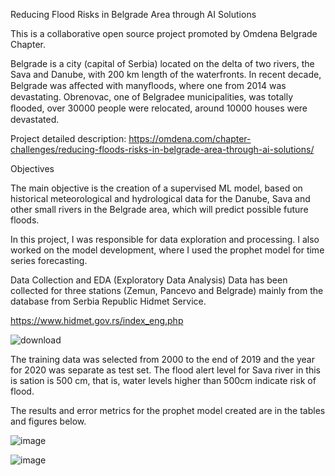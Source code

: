 Reducing Flood Risks in Belgrade Area through AI Solutions

This is a collaborative open source project promoted by Omdena Belgrade Chapter.

Belgrade is a city (capital of Serbia) located on the delta of two rivers, the Sava and Danube, with 200 km length of the waterfronts. In recent decade, Belgrade was aﬀected with manyﬂoods, where one from 2014 was devastating. Obrenovac, one of Belgradee municipalities, was totally ﬂooded, over 30000 people were relocated, around 10000 houses were devastated.

Project detailed description: https://omdena.com/chapter-challenges/reducing-floods-risks-in-belgrade-area-through-ai-solutions/

Objectives

The main objective is the creation of a supervised ML model, based on historical meteorological and hydrological data for the Danube, Sava and other small rivers in the Belgrade area, which will predict possible future floods.

In this project, I was responsible for data exploration and processing. I also worked on the model development, where I used the prophet model for time series forecasting.

Data Collection and EDA (Exploratory Data Analysis)
Data has been collected for three stations (Zemun, Pancevo and Belgrade) mainly from the database from Serbia Republic Hidmet Service.

https://www.hidmet.gov.rs/index_eng.php

![download](https://user-images.githubusercontent.com/65725230/233372885-4a01f381-5405-479f-9da7-16c9ef07cddb.png)

The training data was selected from 2000 to the end of 2019 and the year for 2020 was separate as test set. The flood alert level for Sava river in this is sation is 500 cm, that is, water levels higher than 500cm indicate risk of flood.



The results and error metrics for the prophet model created are in the tables and figures below.


![image](https://user-images.githubusercontent.com/65725230/233374558-5beb480f-cc85-4673-9d8e-52dc67e5cdae.png)

![image](https://user-images.githubusercontent.com/65725230/233375544-14dfe019-b26c-45f4-978e-c5e68d411d01.png)


